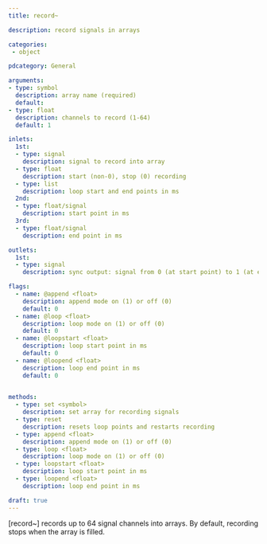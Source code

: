 ```yaml
---
title: record~

description: record signals in arrays

categories:
 - object

pdcategory: General

arguments:
- type: symbol
  description: array name (required)
  default:
- type: float
  description: channels to record (1-64)
  default: 1

inlets:
  1st:
  - type: signal
    description: signal to record into array 
  - type: float
    description: start (non-0), stop (0) recording
  - type: list
    description: loop start and end points in ms
  2nd:
  - type: float/signal
    description: start point in ms
  3rd:
  - type: float/signal
    description: end point in ms

outlets:
  1st:
  - type: signal
    description: sync output: signal from 0 (at start point) to 1 (at end point)

flags:
  - name: @append <float>
    description: append mode on (1) or off (0)
    default: 0
  - name: @loop <float>
    description: loop mode on (1) or off (0)
    default: 0
  - name: @loopstart <float>
    description: loop start point in ms
    default: 0
  - name: @loopend <float>
    description: loop end point in ms
    default: 0
  

methods:
  - type: set <symbol>
    description: set array for recording signals
  - type: reset
    description: resets loop points and restarts recording
  - type: append <float>
    description: append mode on (1) or off (0)
  - type: loop <float>
    description: loop mode on (1) or off (0)
  - type: loopstart <float>
    description: loop start point in ms
  - type: loopend <float>
    description: loop end point in ms

draft: true
---
```


[record~] records up to 64 signal channels into arrays. By default, recording stops when the array is filled.